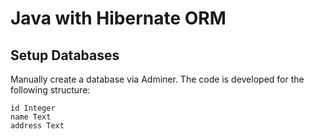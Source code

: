# Java with Hibernate ORM

## Setup Databases
Manually create a database via Adminer. The code is developed for the following structure:

```
id Integer
name Text
address Text
```

